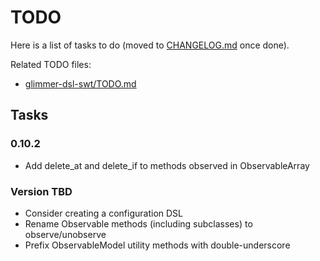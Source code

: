 # TODO

Here is a list of tasks to do (moved to [CHANGELOG.md](CHANGELOG.md) once done). 

Related TODO files:
- [glimmer-dsl-swt/TODO.md](https://github.com/AndyObtiva/glimmer-dsl-swt/blob/master/TODO.md)

## Tasks

### 0.10.2

- Add delete_at and delete_if to methods observed in ObservableArray

### Version TBD

- Consider creating a configuration DSL
- Rename Observable methods (including subclasses) to observe/unobserve
- Prefix ObservableModel utility methods with double-underscore
